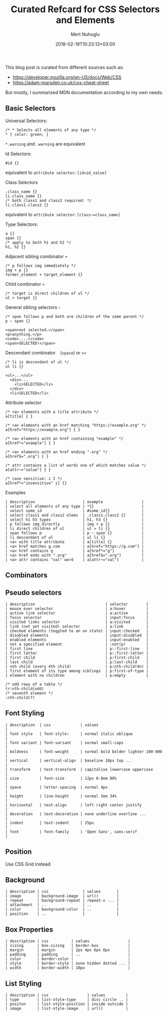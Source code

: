﻿---
title: "Curated Refcard for CSS Selectors and Elements"
date: 2018-02-19T10:23:13+03:00 
draft: false
description: ""
tags: ["css"]
categories: ["software", "css"]
type: post
url:
author: "Mert Nuhoglu"
output: html_document
blog: mertnuhoglu.com
resource_files:
-

---

This blog post is curated from different sources such as:

- https://developer.mozilla.org/en-US/docs/Web/CSS
- https://adam-marsden.co.uk/css-cheat-sheet

But mostly, I summarized MDN documentation according to my own needs.

<!--more-->

<!-- toc -->

## Basic Selectors

Universal Selectors:

    /* * Selects all elements of any type */
    * { color: green; }

`*.warning` and `.warning` are equivalent

Id Selectors:

    #id {}

equivalent to `attribute selector`: `[id=id_value]`

Class Selectors

    .class_name {}
    li.class_name {}
    /* both class1 and class2 required: */
    li.class1.class2 {}

equivalent to `attribute selector`: `[class~=class_name]`

Type Selectors:

    a {}
    span {}
    /* apply to both h1 and h2 */
    h1, h2 {}

Adjacent sibling combinator `+`

    /* p follows img immediately */
    img + p {}
    former_element + target_element {}

Child combinator `>`

    /* target is direct children of ul */
    ul > target {}

General sibling selectors `~`

    /* span follows p and both are children of the same parent */
    p ~ span {}

    <span>not selected.</span>
    <p>anything.</p>
    <code>....</code>
    <span>SELECTED!</span>
    
Descendant combinator ` ` (`space`) or `>>`

    /* li is descendant of ul */
    ul li {}

    <ul>...</ul>
      <div>...
        <li>SELECTED</li>
      </div>
      <li>SELECTED</li>

Attribute selector

    /* <a> elements with a title attribute */
    a[title] { }

    /* <a> elements with an href matching "https://example.org" */
    a[href="https://example.org"] { }

    /* <a> elements with an href containing "example" */
    a[href*="example"] { }

    /* <a> elements with an href ending ".org" */
    a[href$=".org"] { }

    /* attr contains a list of words one of which matches value */
    a[attr~="value"] { }

    /* case sensitive: i I */
    a[href*="insensitive" i] {}

Examples

    | description                     | example                 |
    | select all elements of any type | *{}                     |
    | select some_id                  | #some_id{}              |
    | select class1 and class2 elems  | .class1.class2 {}       |
    | select h1 h3 types              | h1, h3 {}               |
    | p follows img directly          | img + p {}              |
    | li direct children of ul        | ul > li {}              |
    | span follows p                  | p ~ span {}             |
    | li descendant of ul             | ul li {}                |
    | <a> with title attribute        | a[title] {}             |
    | <a> href matches g.com          | a[href="https://g.com"] |
    | <a> href contains g             | a[href*="g"]            |
    | <a> href ends with ".org"       | a[href$=".org"]         |
    | <a> attr contains "val" word    | a[attr~="val"]          |

## Combinators

## Pseudo selectors

    | description                               | selector        |
    | mouse over selector                       | a:hover         |
    | active link selector                      | a:active        |
    | focus selector                            | input:focus     |
    | visited links selector                    | a:visited       |
    | link (not yet visited) selector           | a:link          |
    | checked elements (toggled to an on state) | input:checked   |
    | disabled elements                         | input:disabled  |
    | enabled elements                          | input:enabled   |
    | not a specified element                   | :not(p)         |
    | first line                                | p::first-line   |
    | first letter                              | p::first-letter |
    | first child                               | p:first-child   |
    | last child                                | p:last-child    |
    | nth child (every 4th child)               | p:nth-child(4n) |
    | first element of its type among siblings  | p:first-of-type |
    | element with no children                  | p:empty         |

    /* odd rows of a table */
    tr:nth-child(odd)
    /* seventh element */
    :nth-child(7)

## Font Styling

    | description  | css             | values                             |
    | font style   | font-style:     | normal italic oblique              |
    | font variant | font-variant    | normal small-caps                  |
    | boldness     | font-weight     | normal bold bolder lighter 100-900 |
    | vertical     | vertical-align  | baseline 10px top ...              |
    | transform    | text-transform  | capitalise lowercase uppercase     |
    | size         | font-size       | 12px 0.8em 80%                     |
    | space        | letter-spacing  | normal 4px                         |
    | height       | line-height     | normal 3em 34%                     |
    | horizontal   | text-align      | left right center justify          |
    | decoration   | text-decoration | none underline overline ...        |
    | indent       | text-indent     | 25px                               |
    | font         | font-family     | 'Open Sans', sans-serif            |

## Position

Use CSS Grid instead

## Background

    | description | css               | values       |
    | image       | background-image  | url()        |
    | repeat      | background-repeat | repeat-x ... |
    | attachment  | ..                | ..           |
    | color       | background-color  | ..           |
    | position    | ..                |              |

## Box Properties

    | description | css          | values                 |
    | sizing      | box-sizing   | border-box             |
    | margin      | margin       | 2px 4px 6px 8px        |
    | padding     | padding      | ..                     |
    | color       | border-color |                        |
    | style       | border-style | none hidden dotted ... |
    | width       | border-width | 10px                   |

## List Styling

    | description | css                 | values         |
    | type        | list-style-type     | disc circle .. |
    | positon     | list-style-position | inside outside |
    | image       | list-style-image    | url()          |




